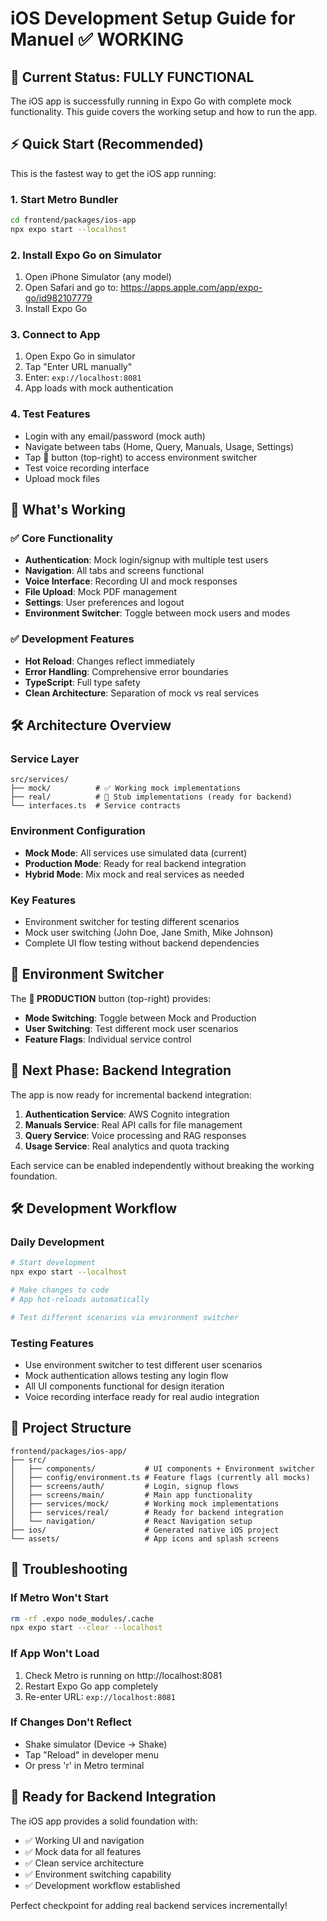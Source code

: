 # iOS Development Setup Guide for Manuel ✅ WORKING

## 🎉 Current Status: FULLY FUNCTIONAL

The iOS app is successfully running in Expo Go with complete mock functionality.
This guide covers the working setup and how to run the app.

## ⚡ Quick Start (Recommended)

This is the fastest way to get the iOS app running:

### 1. Start Metro Bundler

```bash
cd frontend/packages/ios-app
npx expo start --localhost
```

### 2. Install Expo Go on Simulator

1. Open iPhone Simulator (any model)
2. Open Safari and go to: https://apps.apple.com/app/expo-go/id982107779
3. Install Expo Go

### 3. Connect to App

1. Open Expo Go in simulator
2. Tap "Enter URL manually"
3. Enter: `exp://localhost:8081`
4. App loads with mock authentication

### 4. Test Features

- Login with any email/password (mock auth)
- Navigate between tabs (Home, Query, Manuals, Usage, Settings)
- Tap 🔧 button (top-right) to access environment switcher
- Test voice recording interface
- Upload mock files

## 📱 What's Working

### ✅ Core Functionality

- **Authentication**: Mock login/signup with multiple test users
- **Navigation**: All tabs and screens functional
- **Voice Interface**: Recording UI and mock responses
- **File Upload**: Mock PDF management
- **Settings**: User preferences and logout
- **Environment Switcher**: Toggle between mock users and modes

### ✅ Development Features

- **Hot Reload**: Changes reflect immediately
- **Error Handling**: Comprehensive error boundaries
- **TypeScript**: Full type safety
- **Clean Architecture**: Separation of mock vs real services

## 🛠 Architecture Overview

### Service Layer

```
src/services/
├── mock/          # ✅ Working mock implementations
├── real/          # 🚧 Stub implementations (ready for backend)
└── interfaces.ts  # Service contracts
```

### Environment Configuration

- **Mock Mode**: All services use simulated data (current)
- **Production Mode**: Ready for real backend integration
- **Hybrid Mode**: Mix mock and real services as needed

### Key Features

- Environment switcher for testing different scenarios
- Mock user switching (John Doe, Jane Smith, Mike Johnson)
- Complete UI flow testing without backend dependencies

## 🔄 Environment Switcher

The **🔧 PRODUCTION** button (top-right) provides:

- **Mode Switching**: Toggle between Mock and Production
- **User Switching**: Test different mock user scenarios
- **Feature Flags**: Individual service control

## 🚀 Next Phase: Backend Integration

The app is now ready for incremental backend integration:

1. **Authentication Service**: AWS Cognito integration
2. **Manuals Service**: Real API calls for file management
3. **Query Service**: Voice processing and RAG responses
4. **Usage Service**: Real analytics and quota tracking

Each service can be enabled independently without breaking the working
foundation.

## 🛠 Development Workflow

### Daily Development

```bash
# Start development
npx expo start --localhost

# Make changes to code
# App hot-reloads automatically

# Test different scenarios via environment switcher
```

### Testing Features

- Use environment switcher to test different user scenarios
- Mock authentication allows testing any login flow
- All UI components functional for design iteration
- Voice recording interface ready for real audio integration

## 📁 Project Structure

```
frontend/packages/ios-app/
├── src/
│   ├── components/           # UI components + Environment switcher
│   ├── config/environment.ts # Feature flags (currently all mocks)
│   ├── screens/auth/         # Login, signup flows
│   ├── screens/main/         # Main app functionality
│   ├── services/mock/        # Working mock implementations
│   ├── services/real/        # Ready for backend integration
│   └── navigation/           # React Navigation setup
├── ios/                      # Generated native iOS project
└── assets/                   # App icons and splash screens
```

## 🔧 Troubleshooting

### If Metro Won't Start

```bash
rm -rf .expo node_modules/.cache
npx expo start --clear --localhost
```

### If App Won't Load

1. Check Metro is running on http://localhost:8081
2. Restart Expo Go app completely
3. Re-enter URL: `exp://localhost:8081`

### If Changes Don't Reflect

- Shake simulator (Device → Shake)
- Tap "Reload" in developer menu
- Or press 'r' in Metro terminal

## 🎯 Ready for Backend Integration

The iOS app provides a solid foundation with:

- ✅ Working UI and navigation
- ✅ Mock data for all features
- ✅ Clean service architecture
- ✅ Environment switching capability
- ✅ Development workflow established

Perfect checkpoint for adding real backend services incrementally!
